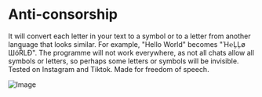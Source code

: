 # Anti-consorship
It will convert each letter in your text to a symbol or to a letter from another language that looks similar. For example, "Hello World" becomes "Ἡ℮ĻĻø ШóŘLÐ".
The programme will not work everywhere, as not all chats allow all symbols or letters, so perhaps some letters or symbols will be invisible. Tested on Instagram and Tiktok.
Made for freedom of speech.

![Image](https://user-images.githubusercontent.com/104783897/266304125-2bd543db-f359-4933-923f-7f3dc52cfa24.png)
